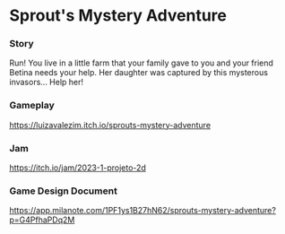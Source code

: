 # Sprout's Mystery Adventure

### Story
Run! You live in a little farm that your family gave to you and your friend Betina needs your help. Her daughter was captured by this mysterous invasors... Help her!

### Gameplay
https://luizavalezim.itch.io/sprouts-mystery-adventure

### Jam
https://itch.io/jam/2023-1-projeto-2d

### Game Design Document
https://app.milanote.com/1PF1ys1B27hN62/sprouts-mystery-adventure?p=G4PfhaPDq2M
